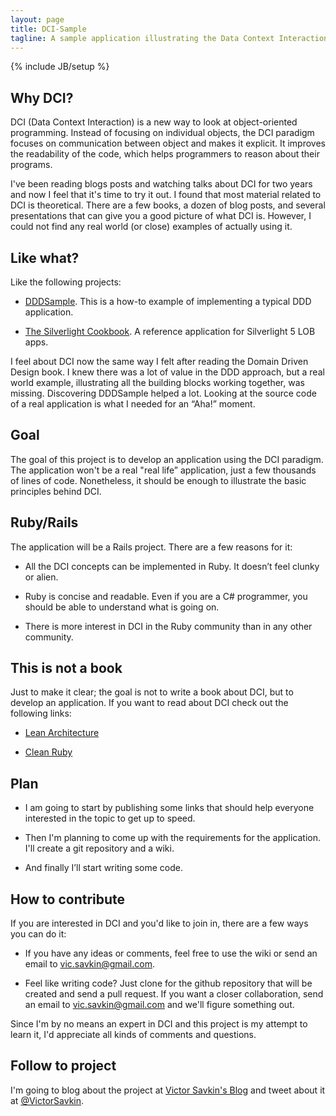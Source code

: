 ```yaml
---
layout: page
title: DCI-Sample
tagline: A sample application illustrating the Data Context Interaction paradigm (in Ruby)
---
```

{% include JB/setup %}


## Why DCI?

DCI (Data Context Interaction) is a new way to look at object-oriented programming. Instead of focusing on individual objects, the DCI paradigm focuses on communication between object and makes it explicit. It improves the readability of the code, which helps programmers to reason about their programs.

I've been reading blogs posts and watching talks about DCI for two years and now I feel that it's time to try it out. I found that most material related to DCI is theoretical. There are a few books, a dozen of blog posts, and several presentations that can give you a good picture of what DCI is. However, I could not find any real world (or close) examples of actually using it.

## Like what?

Like the following projects:

* [DDDSample](http://dddsample.sourceforge.net/). This is a how-to example of implementing a typical DDD application.

* [The Silverlight Cookbook](http://silverlightcookbook.codeplex.com/). A reference application for Silverlight 5 LOB apps.

I feel about DCI now the same way I felt after reading the Domain Driven Design book. I knew there was a lot of value in the DDD approach, but a real world example, illustrating all the building blocks working together, was missing.  Discovering DDDSample helped a lot. Looking at the source code of a real application is what I needed for an “Aha!” moment.
 
## Goal

The goal of this project is to develop an application using the DCI paradigm. The application won't be a real "real life” application, just a few thousands of lines of code. Nonetheless, it should be enough to illustrate the basic principles behind DCI.

## Ruby/Rails

The application will be a Rails project. There are a few reasons for it:

* All the DCI concepts can be implemented in Ruby. It doesn’t feel clunky or alien.
* Ruby is concise and readable. Even if you are a C# programmer, you should be able to understand what is going on.

* There is more interest in DCI in the Ruby community than in any other community. 

## This is not a book

Just to make it clear; the goal is not to write a book about DCI, but to develop an application. If you want to read about DCI check out the following links:

* [Lean Architecture](http://www.leansoftwarearchitecture.com/)

* [Clean Ruby](http://clean-ruby.com/)

## Plan

* I am going to start by publishing some links that should help everyone interested in the topic to get up to speed.

* Then I'm planning to come up with the requirements for the application. I'll create a git repository and a wiki.

* And finally I’ll start writing some code. 
 
## How to contribute

If you are interested in DCI and you'd like to join in, there are a few ways you can do it:

* If you have any ideas or comments, feel free to use the wiki or send an email to vic.savkin@gmail.com.

* Feel like writing code? Just clone for the github repository that will be created and send a pull request. If you want a closer collaboration, send an email to vic.savkin@gmail.com and we'll figure something out.

Since I'm by no means an expert in DCI and this project is my attempt to learn it, I'd appreciate all kinds of comments and questions.

## Follow to project

I'm going to blog about the project at [Victor Savkin's Blog](http://victorsavkin.com) and tweet about it at [@VictorSavkin](http://twitter.com/victorsavkin).
 